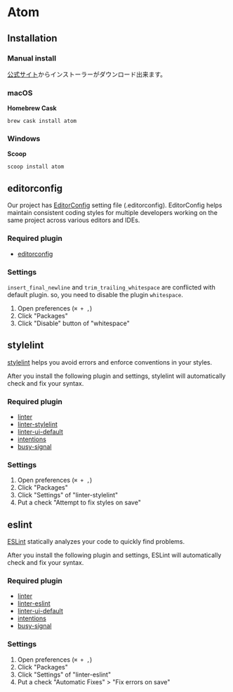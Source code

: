 # Atom

## Installation

### Manual install

[公式サイト](https://atom.io/)からインストーラーがダウンロード出来ます。

### macOS

**Homebrew Cask**

```
brew cask install atom
```

### Windows

**Scoop**

```
scoop install atom
```

## editorconfig

Our project has [EditorConfig](https://editorconfig.org/) setting file (.editorconfig). EditorConfig helps maintain consistent coding styles for multiple developers working on the same project across various editors and IDEs.

### Required plugin

* [editorconfig](https://atom.io/packages/editorconfig)

### Settings

`insert_final_newline` and `trim_trailing_whitespace` are conflicted with default plugin. so, you need to disable the plugin `whitespace`.

1. Open preferences (`⌘ + ,`)
2. Click "Packages"
3. Click "Disable" button of "whitespace"


## stylelint

[stylelint](https://stylelint.io/) helps you avoid errors and enforce conventions in your styles.

After you install the following plugin and settings, stylelint will automatically check and fix your syntax.

### Required plugin

* [linter](https://atom.io/packages/linter)
* [linter-stylelint](https://atom.io/packages/linter-stylelint)
* [linter-ui-default](https://atom.io/packages/linter-ui-default)
* [intentions](https://atom.io/packages/intentions)
* [busy-signal](https://atom.io/packages/busy-signal)

### Settings

1. Open preferences (`⌘ + ,`)
2. Click "Packages"
3. Click "Settings" of "linter-stylelint"
4. Put a check "Attempt to fix styles on save"


## eslint

[ESLint](https://eslint.org/) statically analyzes your code to quickly find problems.

After you install the following plugin and settings, ESLint will automatically check and fix your syntax.

### Required plugin

* [linter](https://atom.io/packages/linter)
* [linter-eslint](https://atom.io/packages/linter-eslint)
* [linter-ui-default](https://atom.io/packages/linter-ui-default)
* [intentions](https://atom.io/packages/intentions)
* [busy-signal](https://atom.io/packages/busy-signal)

### Settings

1. Open preferences (`⌘ + ,`)
2. Click "Packages"
3. Click "Settings" of "linter-eslint"
4. Put a check "Automatic Fixes" > "Fix errors on save"
